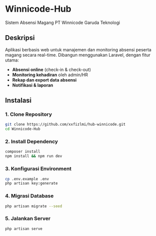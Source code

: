 # Winnicode-Hub

Sistem Absensi Magang PT Winnicode Garuda Teknologi

## Deskripsi

Aplikasi berbasis web untuk manajemen dan monitoring absensi peserta magang secara real-time. Dibangun menggunakan Laravel, dengan fitur utama:

-   **Absensi online** (check-in & check-out)
-   **Monitoring kehadiran** oleh admin/HR
-   **Rekap dan export data absensi**
-   **Notifikasi & laporan**

## Instalasi

### 1. Clone Repository

```bash
git clone https://github.com/xxfizlmi/hub-winnicode.git
cd Winnicode-Hub
```

### 2. Install Dependency

```bash
composer install
npm install && npm run dev
```

### 3. Konfigurasi Environment

```bash
cp .env.example .env
php artisan key:generate
```

### 4. Migrasi Database

```bash
php artisan migrate --seed
```

### 5. Jalankan Server

```bash
php artisan serve
```
